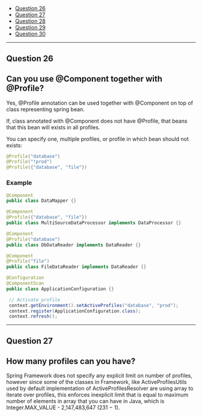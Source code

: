 ##

- [Question 26](#question-21)
- [Question 27](#question-22)
- [Question 28](#question-23)
- [Question 29](#question-24)
- [Question 30](#question-25)


---

## Question 26 
## **Can you use @Component together with @Profile?**

Yes, @Profile annotation can be used together with @Component on top of class representing spring bean.

If, class annotated with @Component does not have @Profile, that beans that this bean will exists in all profiles.

You can specify one, multiple profiles, or profile in which bean should not exists:

```java
@Profile("database")
@Profile("!prod")
@Profile({"database", "file"})
```

### Example

```java
@Component
public class DataMapper {}
```

```java
@Component
@Profile({"database", "file"})
public class MultiSourceDataProcessor implements DataProcessor {}
```
```java
@Component
@Profile("database")
public class DbDataReader implements DataReader {}
```
```java
@Component
@Profile("file")
public class FileDataReader implements DataReader {}
```
```java
@Configuration
@ComponentScan
public class ApplicationConfiguration {}
```
```java
 // Activate profile
 context.getEnvironment().setActiveProfiles("database", "prod");
 context.register(ApplicationConfiguration.class);
 context.refresh();
```

---

## **Question 27** 
## **How many profiles can you have?**

Spring Framework does not specify any explicit limit on number of profiles, however since some of the classes in Framework, like ActiveProfilesUtils used by default implementation of ActiveProfilesResolver are using array to iterate over profiles, this enforces inexplicit limit that is equal to maximum number of elements in array that you can have in Java, which is Integer.MAX_VALUE - 2,147,483,647 (231 − 1).